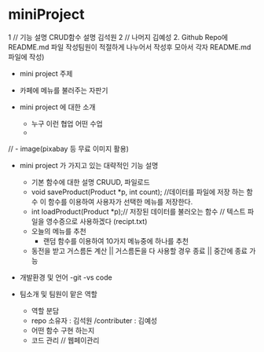 # miniProject

1 // 기능 설명 CRUD함수 설명 김석원
2 // 나머지 김예성 
2. Github Repo에 README.md 파일 작성팀원이 적절하게 나누어서 작성후 모아서 각자 README.md 파일에 작성)
- mini project 주제
- 카페에 메뉴를 불러주는 자판기 

- mini project 에 대한 소개
  - 누구 이런 협업 어떤 수업 
  -

// - image(pixabay 등 무료 이미지 활용)
- mini project 가 가지고 있는 대략적인 기능 설명
  - 기본 함수에 대한 설명 CRUUD, 파일로드 
  - void saveProduct(Product *p, int count); //데이터를 파일에 저장 하는 함수 이 함수를 이용하여 사용자가 선택한 메뉴를 저장한다.
  - int loadProduct(Product *p);// 저장된 데이터를 불러오는 함수 // 텍스트 파일을 영수증으로 사용하겠다 (recipt.txt)
  - 오늘의 메뉴를 추천 
    - 랜덤 함수를 이용하여 10가지 메뉴중에 하나를 추천 
  - 동전을 받고 거스름돈 계산 || 거스름돈을 다 사용할 경우 종료 || 중간에 종료 가능 
  
- 개발환경 및 언어
  -git 
  -vs code

- 팀소개 및 팀원이 맡은 역할
  - 역할 분담 
  - repo 소유자 : 김석원 /contributer : 김예성 
  - 어떤 함수 구현 하는지
  - 코드 관리 // 웹페이관리 
